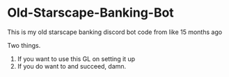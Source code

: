 # Old-Starscape-Banking-Bot
This is my old starscape banking discord bot code from like 15 months ago

Two things.

1. If you want to use this GL on setting it up
2. If you do want to and succeed, damn.
